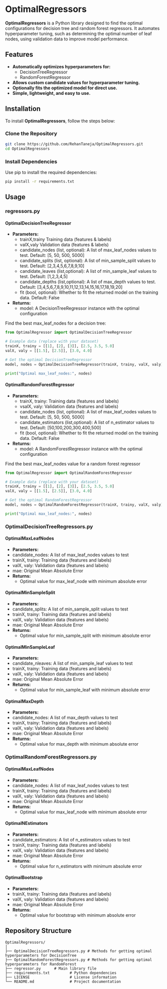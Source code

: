 # OptimalRegressors

**OptimalRegressors** is a Python library designed to find the optimal configurations for decision tree and random forest regressors. It automates hyperparameter tuning, such as determining the optimal number of leaf nodes, using validation data to improve model performance.

## Features

- **Automatically optimizes hyperparameters for:**
  - DecisionTreeRegressor
  - RandomForestRegressor
- **Allows custom candidate values for hyperparameter tuning.**
- **Optionally fits the optimized model for direct use.**
- **Simple, lightweight, and easy to use.**

## Installation

To install **OptimalRegressors**, follow the steps below:

### Clone the Repository

```bash
git clone https://github.com/RehanTaneja/OptimalRegressors.git
cd OptimalRegressors
```

### Install Dependencies

Use pip to install the required dependencies:

```bash
pip install -r requirements.txt
```

## Usage

### regressors.py

#### OptimalDecisionTreeRegressor

- **Parameters:**
  - trainX,trainy Training data (features & labels)
  - valX,valy Validation  data (features & labels)
  - candidate_nodes (list, optional): A list of max_leaf_nodes values to test. Default: [5, 50, 500, 5000]
  - candidate_splits (list, optional): A list of min_sample_split values to test. Default: [2,3,4,5,6,7,8,9,10]
  - candidate_leaves (list,optional): A list of min_sample_leaf values to test. Default: [1,2,3,4,5]
  - candidate_depths (list,optional): A list of max_depth values to test. Default: [3,4,5,6,7,8,9,10,11,12,13,14,15,16,17,18,19,20]
  - fit (bool, optional): Whether to fit the returned model on the training data. Default: False
- **Returns:**
  - model: A DecisionTreeRegressor instance with the optimal configuration

Find the best max_leaf_nodes for a decision tree:

```python
from OptimalRegressor import OptimalDecisionTreeRegressor

# Example data (replace with your dataset)
trainX, trainy = [[1], [2], [3]], [2.5, 3.5, 5.0]
valX, valy = [[1.5], [2.5]], [3.0, 4.0]

# Get the optimal DecisionTreeRegressor
model, nodes = OptimalDecisionTreeRegressor(trainX, trainy, valX, valy)

print("Optimal max_leaf_nodes:", nodes)
```

#### OptimalRandomForestRegressor

- **Parameters:**
  - trainX, trainy: Training data (features and labels)
  - vsalX, valy: Validation data (features and labels)
  - candidate_nodes (list, optional): A list of max_leaf_nodes values to test. Default: [5, 50, 500, 5000]
  - candidate_estimators (list,optional): A list of n_estimator values to test. Default: [50,100,200,300,400,500]
  - fit (bool, optional): Whether to fit the returned model on the training data. Default: False
- **Returns:**
  - model: A RandomForestRegressor instance with the optimal configuration

Find the best max_leaf_nodes value for a random forest regressor

```python
from OptimalRegressor import OptimalRandomForestRegressor

# Example data (replace with your dataset)
trainX, trainy = [[1], [2], [3]], [2.5, 3.5, 5.0]
valX, valy = [[1.5], [2.5]], [3.0, 4.0]

# Get the optimal RandomForestRegressor
model, nodes = OptimalRandomForestRegressor(trainX, trainy, valX, valy)

print("Optimal max_leaf_nodes:", nodes)
```
### OptimalDecisionTreeRegressors.py

#### OptimalMaxLeafNodes

- **Parameters:**
 - candidate_nodes: A list of max_leaf_nodes values to test
 - trainX, trainy: Training data (features and labels)
 - valX, valy: Validation data (features and labels)
 - mae: Original Mean Absolute Error
- **Returns:**
  - Optimal value for max_leaf_node with minimum absolute error

#### OptimalMinSampleSplit

- **Parameters:**
 - candidate_splits: A list of min_sample_split values to test
 - trainX, trainy: Training data (features and labels)
 - valX, valy: Validation data (features and labels)
 - mae: Original Mean Absolute Error
- **Returns:**
  - Optimal value for min_sample_split with minimum absolute error

#### OptimalMinSampleLeaf

- **Parameters:**
 - candidate_nleaves: A list of min_sample_leaf values to test
 - trainX, trainy: Training data (features and labels)
 - valX, valy: Validation data (features and labels)
 - mae: Original Mean Absolute Error
- **Returns:**
  - Optimal value for min_sample_leaf with minimum absolute error

#### OptimalMaxDepth

- **Parameters:**
 - candidate_nodes: A list of max_depth values to test
 - trainX, trainy: Training data (features and labels)
 - valX, valy: Validation data (features and labels)
 - mae: Original Mean Absolute Error
- **Returns:**
  - Optimal value for max_depth with minimum absolute error

### OptimalRandomForestRegressors.py

#### OptimalMaxLeafNodes

- **Parameters:**
 - candidate_nodes: A list of max_leaf_nodes values to test
 - trainX, trainy: Training data (features and labels)
 - valX, valy: Validation data (features and labels)
 - mae: Original Mean Absolute Error
- **Returns:**
  - Optimal value for max_leaf_node with minimum absolute error

#### OptimalNEstimators

- **Parameters:**
 - candidate_estimators: A list of n_estimators values to test
 - trainX, trainy: Training data (features and labels)
 - valX, valy: Validation data (features and labels)
 - mae: Original Mean Absolute Error
- **Returns:**
  - Optimal value for n_estimators with minimum absolute error

#### OptimalBootstrap

- **Parameters:**
 - trainX, trainy: Training data (features and labels)
 - valX, valy: Validation data (features and labels)
 - mae: Original Mean Absolute Error
- **Returns:**
  - Optimal value for bootstrap with minimum absolute error

## Repository Structure

```
OptimalRegressors/
│
├── OptimalDecisionTreeRegressors.py # Methods for getting optimal hyperparameters for DecisionTree
├── OptimalRandomForestRegressors.py # Methods for getting optimal hyperparameters for RandomForest
├── regressor.py      # Main library file
├── requirements.txt         # Python dependencies
├── LICENSE                  # License information
└── README.md                # Project documentation
```
